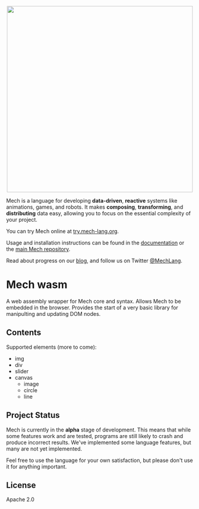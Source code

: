 <p align="center">
  <img width="500px" src="https://mech-lang.org/img/logo.png">
</p>

Mech is a language for developing **data-driven**, **reactive** systems like animations, games, and robots. It makes **composing**, **transforming**, and **distributing** data easy, allowing you to focus on the essential complexity of your project.

You can try Mech online at [try.mech-lang.org](http://try.mech-lang.org).

Usage and installation instructions can be found in the [documentation](https://mech-lang.org/page/learn/) or the [main Mech repository](https://github.com/mech-lang/mech).

Read about progress on our [blog](https://mech-lang.org/blog/), and follow us on Twitter [@MechLang](https://twitter.com/MechLang).

# Mech wasm

A web assembly wrapper for Mech core and syntax. Allows Mech to be embedded in the browser. Provides the start of a very basic library for manipulting and updating DOM nodes.

## Contents

Supported elements (more to come):

- img
- div
- slider
- canvas
  - image
  - circle
  - line

## Project Status

Mech is currently in the **alpha** stage of development. This means that while some features work and are tested, programs are still likely to crash and produce incorrect results. We've implemented some language features, but many are not yet implemented.

Feel free to use the language for your own satisfaction, but please don't use it for anything important.

## License

Apache 2.0